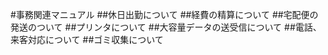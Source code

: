 #事務関連マニュアル
##休日出勤について
##経費の精算について
##宅配便の発送のついて
##プリンタについて
##大容量データの送受信について
##電話、来客対応について
##ゴミ収集について
